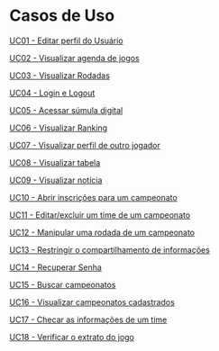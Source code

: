 # Casos de Uso

<p><a href = "../uc01"> UC01 - Editar perfil do Usuário</a></p>
<p><a href = "../uc02"> UC02 - Visualizar agenda de jogos</a></p>
<p><a href = "../uc03"> UC03 - Visualizar Rodadas</a></p>
<p><a href = "../uc04"> UC04 - Login e Logout</a></p>
<p><a href = "../uc05"> UC05 - Acessar súmula digital</a></p>
<p><a href = "../uc06"> UC06 - Visualizar Ranking</a></p>
<p><a href = "../uc07"> UC07 - Visualizar perfil de outro jogador</a></p>
<p><a href = "../uc08"> UC08 - Visualizar tabela</a></p>
<p><a href = "../uc09"> UC09 - Visualizar notícia</a></p>
<p><a href = "../uc10"> UC10 - Abrir inscrições para um campeonato</a></p>
<p><a href = "../uc11"> UC11 - Editar/excluir um time de um campeonato</a></p>
<p><a href = "../uc12"> UC12 - Manipular uma rodada de um campeonato</a></p>
<p><a href = "../uc13"> UC13 - Restringir o compartilhamento de informações</a></p>
<p><a href = "../uc14"> UC14 - Recuperar Senha</a></p>
<p><a href = "../uc15"> UC15 - Buscar campeonatos</a></p>
<p><a href = "../uc16"> UC16 - Visualizar campeonatos cadastrados</a></p>
<p><a href = "../uc17"> UC17 - Checar as informações de um time</a></p>
<p><a href = "../uc18"> UC18 - Verificar o extrato do jogo</a></p>